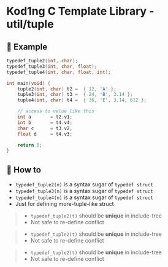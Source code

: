 # Kod1ng C Template Library - util/tuple

## 📌 Example

```c
typedef_tuple2(int, char);
typedef_tuple3(int, char, float);
typedef_tuple4(int, char, float, int);

int main(void) {
    tuple2(int, char) t2 =  { 12, 'A' };
    tuple3(int, char) t3 =  { 24, 'B', 3.14 };
    tuple4(int, char) t4 =  { 36, 'E', 3.14, 612 };

    // access to value like this
    int a       = t2.v1;
    int b       = t4.v4;
    char c      = t3.v2;
    float d     = t4.v3;

    return 0;
}
```

## 📌 How to

- `typedef_tuple2(n)` is a syntax sugar of `typedef struct`
- `typedef_tuple3(n)` is a syntax sugar of `typedef struct`
- `typedef_tuple4(n)` is a syntax sugar of `typedef struct`
- Just for defining more-tuple-like struct

> - `typedef_tuple2(t)` should be **unique** in include-tree
> - Not safe to re-define conflict

> - `typedef_tuple2(t)` should be **unique** in include-tree
> - Not safe to re-define conflict

> - `typedef_tuple2(t)` should be **unique** in include-tree
> - Not safe to re-define conflict
